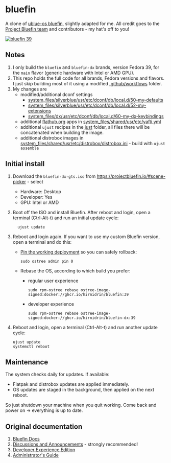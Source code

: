 # bluefin

A clone of [ublue-os bluefin](https://github.com/ublue-os/bluefin), slightly adapted for me. All credit goes to the [Project Bluefin team](https://projectbluefin.io/) and contributors - my hat's off to you!

[![bluefin 39](https://github.com/hirnidrin/bluefin/actions/workflows/build-39-bluefin.yml/badge.svg)](https://github.com/hirnidrin/bluefin/actions/workflows/build-39-bluefin.yml)

## Notes

1. I only build the `bluefin` and `bluefin-dx` brands, version Fedora 39, for the `main` flavor (generic hardware with Intel or AMD GPU).
1. This repo holds the full code for all brands, Fedora versions and flavors. I just skip building most of it using a modified [.github/workflows](.github/workflows) folder.
1. My changes are
   * modified/additional dconf settings
     * [system_files/silverblue/usr/etc/dconf/db/local.d/50-my-defaults](system_files/silverblue/usr/etc/dconf/db/local.d/50-my-defaults)
     * [system_files/silverblue/usr/etc/dconf/db/local.d/52-my-extensions](system_files/silverblue/usr/etc/dconf/db/local.d/52-my-extensions)
     * [system_files/dx/usr/etc/dconf/db/local.d/60-my-dx-keybindings](system_files/dx/usr/etc/dconf/db/local.d/60-my-dx-keybindings)
   * additional [flathub.org](https://flathub.org/) apps in [system_files/shared/usr/etc/yafti.yml](system_files/shared/usr/etc/yafti.yml)
   * additional `ujust` recipes in the [just](just) folder, all files there will be concatenated when building the image.
   * additional distrobox images in [system_files/shared/usr/etc/distrobox/distrobox.ini](system_files/shared/usr/etc/distrobox/distrobox.ini) - build with `ujust assemble`

## Initial install

1. Download the `bluefin-dx-gts.iso` from https://projectbluefin.io/#scene-picker  - select
   * Hardware: Desktop
   * Developer: Yes
   * GPU: Intel or AMD

1. Boot off the ISO and install Bluefin. After reboot and login, open a terminal (Ctrl-Alt-t) and run an initial update cycle:

         ujust update

1. Reboot and login again. If you want to use my custom Bluefin version, open a terminal and do this:

   * [Pin the working deployment](https://docs.fedoraproject.org/en-US/fedora-silverblue/faq/#_how_can_i_upgrade_my_system_to_the_next_major_version_for_instance_rawhide_or_an_upcoming_fedora_release_branch_while_keeping_my_current_deployment) so you can safely rollback:

         sudo ostree admin pin 0

   * Rebase the OS, according to which build you prefer:
     * regular user experience

           sudo rpm-ostree rebase ostree-image-signed:docker://ghcr.io/hirnidrin/bluefin:39

     * developer experience

           sudo rpm-ostree rebase ostree-image-signed:docker://ghcr.io/hirnidrin/bluefin-dx:39

1. Reboot and login, open a terminal (Ctrl-Alt-t) and run another update cycle:

       ujust update
       systemctl reboot

## Maintenance

The system checks daily for updates. If available:
   * Flatpak and distrobox updates are applied immediately.
   * OS updates are staged in the background, then applied on the next reboot.

So just shutdown your machine when you quit working. Come back and power on -> everything is up to date.

## Original documentation

1. [Bluefin Docs](https://universal-blue.discourse.group/docs?category=6)
2. [Discussions and Announcements](https://universal-blue.discourse.group/c/bluefin/6) - strongly recommended!
3. [Developer Experience Edition](https://universal-blue.discourse.group/t/bluefin-dx-the-bluefin-developer-experience/39)
4. [Administrator's Guide](https://universal-blue.discourse.group/t/bluefin-administrators-guide/40)

